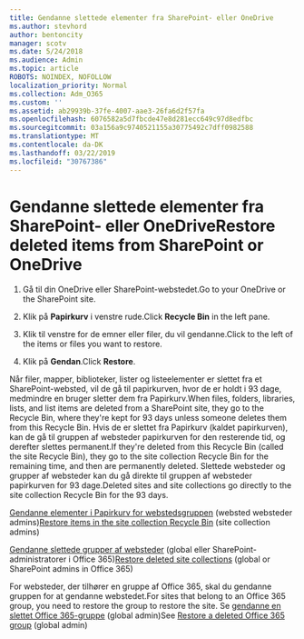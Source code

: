 ```yaml
---
title: Gendanne slettede elementer fra SharePoint- eller OneDrive
ms.author: stevhord
author: bentoncity
manager: scotv
ms.date: 5/24/2018
ms.audience: Admin
ms.topic: article
ROBOTS: NOINDEX, NOFOLLOW
localization_priority: Normal
ms.collection: Adm_O365
ms.custom: ''
ms.assetid: ab29939b-37fe-4007-aae3-26fa6d2f57fa
ms.openlocfilehash: 6076582a5d7fbcde47e8d281ecc649c97d8edfbc
ms.sourcegitcommit: 03a156a9c9740521155a30775492c7dff0982588
ms.translationtype: MT
ms.contentlocale: da-DK
ms.lasthandoff: 03/22/2019
ms.locfileid: "30767386"
---
```

# <a name="restore-deleted-items-from-sharepoint-or-onedrive"></a><span data-ttu-id="88dc4-102">Gendanne slettede elementer fra SharePoint- eller OneDrive</span><span class="sxs-lookup"><span data-stu-id="88dc4-102">Restore deleted items from SharePoint or OneDrive</span></span>

1. <span data-ttu-id="88dc4-103">Gå til din OneDrive eller SharePoint-webstedet.</span><span class="sxs-lookup"><span data-stu-id="88dc4-103">Go to your OneDrive or the SharePoint site.</span></span>
    
2. <span data-ttu-id="88dc4-104">Klik på **Papirkurv** i venstre rude.</span><span class="sxs-lookup"><span data-stu-id="88dc4-104">Click **Recycle Bin** in the left pane.</span></span> 
    
3. <span data-ttu-id="88dc4-105">Klik til venstre for de emner eller filer, du vil gendanne.</span><span class="sxs-lookup"><span data-stu-id="88dc4-105">Click to the left of the items or files you want to restore.</span></span>
    
4. <span data-ttu-id="88dc4-106">Klik på **Gendan**.</span><span class="sxs-lookup"><span data-stu-id="88dc4-106">Click **Restore**.</span></span> 
    
<span data-ttu-id="88dc4-107">Når filer, mapper, biblioteker, lister og listeelementer er slettet fra et SharePoint-websted, vil de gå til papirkurven, hvor de er holdt i 93 dage, medmindre en bruger sletter dem fra Papirkurv.</span><span class="sxs-lookup"><span data-stu-id="88dc4-107">When files, folders, libraries, lists, and list items are deleted from a SharePoint site, they go to the Recycle Bin, where they're kept for 93 days unless someone deletes them from this Recycle Bin.</span></span> <span data-ttu-id="88dc4-108">Hvis de er slettet fra Papirkurv (kaldet papirkurven), kan de gå til gruppen af websteder papirkurven for den resterende tid, og derefter slettes permanent.</span><span class="sxs-lookup"><span data-stu-id="88dc4-108">If they're deleted from this Recycle Bin (called the site Recycle Bin), they go to the site collection Recycle Bin for the remaining time, and then are permanently deleted.</span></span> <span data-ttu-id="88dc4-109">Slettede websteder og grupper af websteder kan du gå direkte til gruppen af websteder papirkurven for 93 dage.</span><span class="sxs-lookup"><span data-stu-id="88dc4-109">Deleted sites and site collections go directly to the site collection Recycle Bin for the 93 days.</span></span>
  
<span data-ttu-id="88dc4-110">[Gendanne elementer i Papirkurv for webstedsgruppen](https://go.microsoft.com/fwlink/?linkid=867800) (websted websteder admins)</span><span class="sxs-lookup"><span data-stu-id="88dc4-110">[Restore items in the site collection Recycle Bin](https://go.microsoft.com/fwlink/?linkid=867800) (site collection admins)</span></span> 
  
<span data-ttu-id="88dc4-111">[Gendanne slettede grupper af websteder](https://go.microsoft.com/fwlink/?linkid=867660) (global eller SharePoint-administratorer i Office 365)</span><span class="sxs-lookup"><span data-stu-id="88dc4-111">[Restore deleted site collections](https://go.microsoft.com/fwlink/?linkid=867660) (global or SharePoint admins in Office 365)</span></span> 
  
<span data-ttu-id="88dc4-112">For websteder, der tilhører en gruppe af Office 365, skal du gendanne gruppen for at gendanne webstedet.</span><span class="sxs-lookup"><span data-stu-id="88dc4-112">For sites that belong to an Office 365 group, you need to restore the group to restore the site.</span></span> <span data-ttu-id="88dc4-113">Se [gendanne en slettet Office 365-gruppe](https://go.microsoft.com/fwlink/?linkid=867802) (global admin)</span><span class="sxs-lookup"><span data-stu-id="88dc4-113">See [Restore a deleted Office 365 group](https://go.microsoft.com/fwlink/?linkid=867802) (global admin)</span></span> 
  

